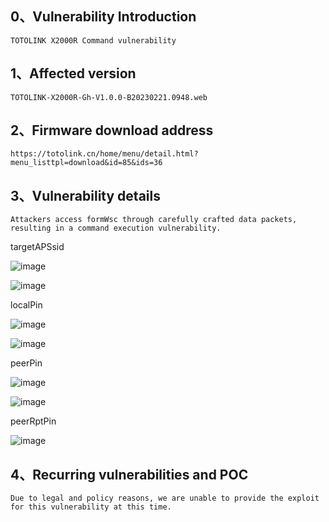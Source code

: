 ## 0、Vulnerability Introduction

```
TOTOLINK X2000R Command vulnerability
```

## 1、Affected version

```
TOTOLINK-X2000R-Gh-V1.0.0-B20230221.0948.web
```

## 2、Firmware download address

```
https://totolink.cn/home/menu/detail.html?menu_listtpl=download&id=85&ids=36
```

## 3、Vulnerability details

```
Attackers access formWsc through carefully crafted data packets, resulting in a command execution vulnerability.
```

targetAPSsid

![image](https://github.com/XYIYM/Digging/blob/main/TOTOLINK/X2000R/24/upload/image-20231021203547119.png)

![image](https://github.com/XYIYM/Digging/blob/main/TOTOLINK/X2000R/24/upload/image-20231021203612901.png)

localPin

![image](https://github.com/XYIYM/Digging/blob/main/TOTOLINK/X2000R/24/upload/image-20231021203811662.png)

![image](https://github.com/XYIYM/Digging/blob/main/TOTOLINK/X2000R/24/upload/image-20231021203821793.png)

peerPin

![image](https://github.com/XYIYM/Digging/blob/main/TOTOLINK/X2000R/24/upload/image-20231021203927573.png)

![image](https://github.com/XYIYM/Digging/blob/main/TOTOLINK/X2000R/24/upload/image-20231021203948810.png)

peerRptPin

![image](https://github.com/XYIYM/Digging/blob/main/TOTOLINK/X2000R/24/upload/image-20231021204032166.png)

## 4、Recurring vulnerabilities and POC

```
Due to legal and policy reasons, we are unable to provide the exploit for this vulnerability at this time.
```
